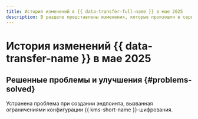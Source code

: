 ```yaml
---
title: История изменений в {{ data-transfer-full-name }} в мае 2025
description: В разделе представлены изменения, которые произошли в сервисе {{ data-transfer-name }} в мае 2025 года.
---
```


# История изменений {{ data-transfer-name }} в мае 2025

## Решенные проблемы и улучшения {#problems-solved}

Устранена проблема при создании эндпоинта, вызванная ограничениями конфигурации {{ kms-short-name }}-шифрования.
